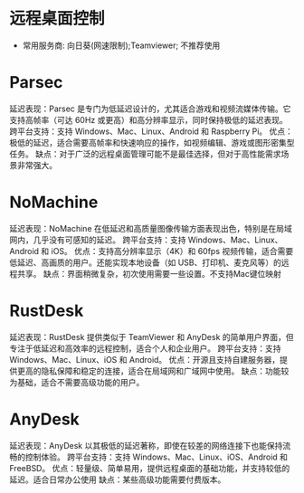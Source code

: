 # 远程桌面控制
- 常用服务商: 向日葵(网速限制);Teamviewer; 不推荐使用

# Parsec
延迟表现：Parsec 是专门为低延迟设计的，尤其适合游戏和视频流媒体传输。它支持高帧率（可达 60Hz 或更高）和高分辨率显示，同时保持极低的延迟表现。
跨平台支持：支持 Windows、Mac、Linux、Android 和 Raspberry Pi。
优点：极低的延迟，适合需要高帧率和快速响应的操作，如视频编辑、游戏或图形密集型任务。
缺点：对于广泛的远程桌面管理可能不是最佳选择，但对于高性能需求场景非常强大。
# NoMachine
延迟表现：NoMachine 在低延迟和高质量图像传输方面表现出色，特别是在局域网内，几乎没有可感知的延迟。
跨平台支持：支持 Windows、Mac、Linux、Android 和 iOS。
优点：支持高分辨率显示（4K）和 60fps 视频传输，适合需要低延迟、高画质的用户。还能实现本地设备（如 USB、打印机、麦克风等）的远程共享。
缺点：界面稍微复杂，初次使用需要一些设置。不支持Mac键位映射
# RustDesk
延迟表现：RustDesk 提供类似于 TeamViewer 和 AnyDesk 的简单用户界面，但专注于低延迟和高效率的远程控制，适合个人和企业用户。
跨平台支持：支持 Windows、Mac、Linux、iOS 和 Android。
优点：开源且支持自建服务器，提供更高的隐私保障和稳定的连接，适合在局域网和广域网中使用。
缺点：功能较为基础，适合不需要高级功能的用户。
# AnyDesk
延迟表现：AnyDesk 以其极低的延迟著称，即使在较差的网络连接下也能保持流畅的控制体验。
跨平台支持：支持 Windows、Mac、Linux、iOS、Android 和 FreeBSD。
优点：轻量级、简单易用，提供远程桌面的基础功能，并支持较低的延迟。适合日常办公使用
缺点：某些高级功能需要付费版本。
